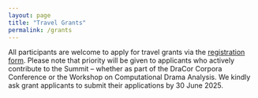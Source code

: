```yaml
---
layout: page
title: "Travel Grants"
permalink: /grants
---
```


All participants are welcome to apply for travel grants via the [registration form](https://www.uni-potsdam.de/de/digital-humanities/events/dracor-summit). Please note that priority will be given to applicants who actively contribute to the Summit – whether as part of the DraCor Corpora Conference or the Workshop on Computational Drama Analysis. We kindly ask grant applicants to submit their applications by 30 June 2025.
